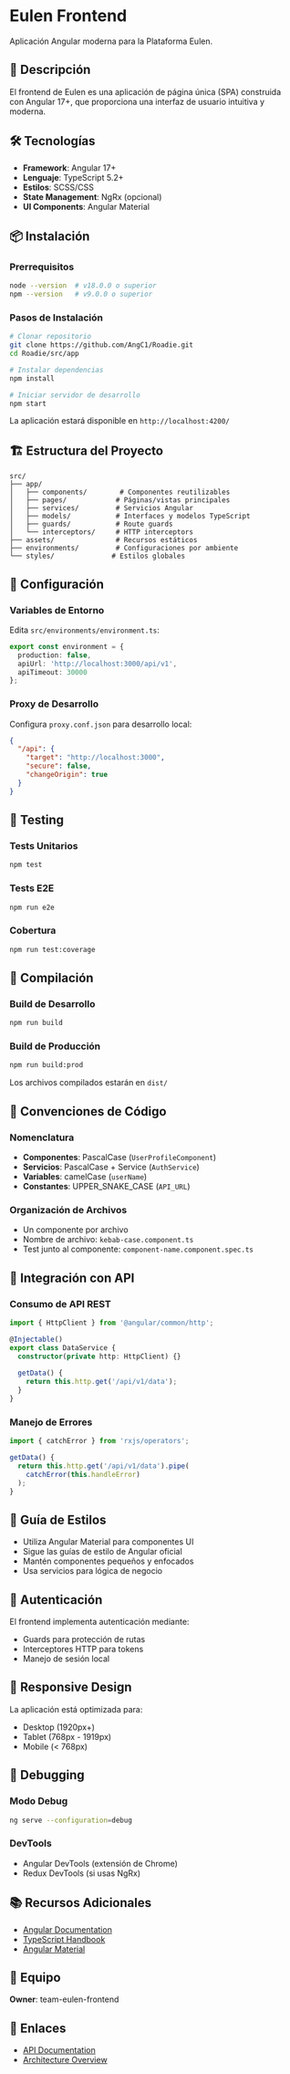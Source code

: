 # Eulen Frontend

Aplicación Angular moderna para la Plataforma Eulen.

## 🎯 Descripción

El frontend de Eulen es una aplicación de página única (SPA) construida con Angular 17+, que proporciona una interfaz de usuario intuitiva y moderna.

## 🛠️ Tecnologías

- **Framework**: Angular 17+
- **Lenguaje**: TypeScript 5.2+
- **Estilos**: SCSS/CSS
- **State Management**: NgRx (opcional)
- **UI Components**: Angular Material

## 📦 Instalación

### Prerrequisitos

```bash
node --version  # v18.0.0 o superior
npm --version   # v9.0.0 o superior
```

### Pasos de Instalación

```bash
# Clonar repositorio
git clone https://github.com/AngC1/Roadie.git
cd Roadie/src/app

# Instalar dependencias
npm install

# Iniciar servidor de desarrollo
npm start
```

La aplicación estará disponible en `http://localhost:4200/`

## 🏗️ Estructura del Proyecto

```
src/
├── app/
│   ├── components/        # Componentes reutilizables
│   ├── pages/            # Páginas/vistas principales
│   ├── services/         # Servicios Angular
│   ├── models/           # Interfaces y modelos TypeScript
│   ├── guards/           # Route guards
│   └── interceptors/     # HTTP interceptors
├── assets/               # Recursos estáticos
├── environments/         # Configuraciones por ambiente
└── styles/              # Estilos globales
```

## 🔧 Configuración

### Variables de Entorno

Edita `src/environments/environment.ts`:

```typescript
export const environment = {
  production: false,
  apiUrl: 'http://localhost:3000/api/v1',
  apiTimeout: 30000
};
```

### Proxy de Desarrollo

Configura `proxy.conf.json` para desarrollo local:

```json
{
  "/api": {
    "target": "http://localhost:3000",
    "secure": false,
    "changeOrigin": true
  }
}
```

## 🧪 Testing

### Tests Unitarios

```bash
npm test
```

### Tests E2E

```bash
npm run e2e
```

### Cobertura

```bash
npm run test:coverage
```

## 🚀 Compilación

### Build de Desarrollo

```bash
npm run build
```

### Build de Producción

```bash
npm run build:prod
```

Los archivos compilados estarán en `dist/`

## 📐 Convenciones de Código

### Nomenclatura

- **Componentes**: PascalCase (`UserProfileComponent`)
- **Servicios**: PascalCase + Service (`AuthService`)
- **Variables**: camelCase (`userName`)
- **Constantes**: UPPER_SNAKE_CASE (`API_URL`)

### Organización de Archivos

- Un componente por archivo
- Nombre de archivo: `kebab-case.component.ts`
- Test junto al componente: `component-name.component.spec.ts`

## 🔌 Integración con API

### Consumo de API REST

```typescript
import { HttpClient } from '@angular/common/http';

@Injectable()
export class DataService {
  constructor(private http: HttpClient) {}
  
  getData() {
    return this.http.get('/api/v1/data');
  }
}
```

### Manejo de Errores

```typescript
import { catchError } from 'rxjs/operators';

getData() {
  return this.http.get('/api/v1/data').pipe(
    catchError(this.handleError)
  );
}
```

## 🎨 Guía de Estilos

- Utiliza Angular Material para componentes UI
- Sigue las guías de estilo de Angular oficial
- Mantén componentes pequeños y enfocados
- Usa servicios para lógica de negocio

## 🔐 Autenticación

El frontend implementa autenticación mediante:
- Guards para protección de rutas
- Interceptores HTTP para tokens
- Manejo de sesión local

## 📱 Responsive Design

La aplicación está optimizada para:
- Desktop (1920px+)
- Tablet (768px - 1919px)
- Mobile (< 768px)

## 🐛 Debugging

### Modo Debug

```bash
ng serve --configuration=debug
```

### DevTools

- Angular DevTools (extensión de Chrome)
- Redux DevTools (si usas NgRx)

## 📚 Recursos Adicionales

- [Angular Documentation](https://angular.io/docs)
- [TypeScript Handbook](https://www.typescriptlang.org/docs/)
- [Angular Material](https://material.angular.io/)

## 👥 Equipo

**Owner**: team-eulen-frontend

## 🔗 Enlaces

- [API Documentation](./api.md)
- [Architecture Overview](./index.md)
